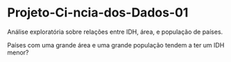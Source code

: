 # Projeto-Ci-ncia-dos-Dados-01
Análise exploratória sobre relações entre IDH, área, e população de países.  

Países com uma grande área e uma grande população tendem a ter um IDH menor?
